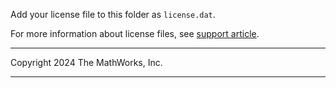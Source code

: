 Add your license file to this folder as `license.dat`.

For more information about license files, see [support article](https://www.mathworks.com/matlabcentral/answers/116637-what-are-the-differences-between-the-license-lic-license-dat-network-lic-and-license_info-xml-lic#answer_124791).

----

Copyright 2024 The MathWorks, Inc.

----